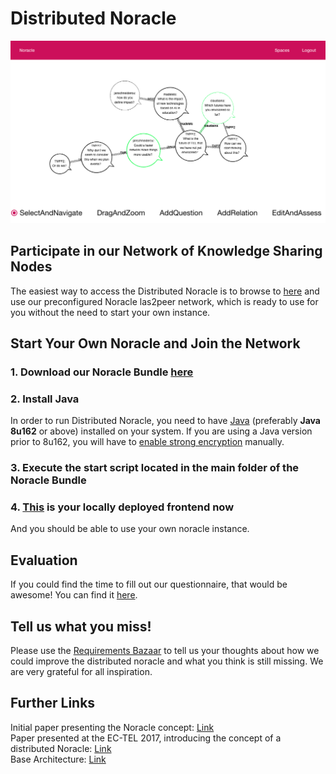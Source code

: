 # Distributed Noracle
![Distributed Noracle Screenshot](https://github.com/Distributed-Noracle/Distributed-Noracle.github.io/raw/master/distributedNoracleScreenshot.png)


## Participate in our Network of Knowledge Sharing Nodes
The easiest way to access the Distributed Noracle is to browse to [here](http://dbis.rwth-aachen.de/noracle/) and use our preconfigured Noracle las2peer network, which is ready to use for you without the need to start your own instance.

## Start Your Own Noracle and Join the Network

### 1. Download our Noracle Bundle [here](https://github.com/Distributed-Noracle/Distributed-Noracle.github.io/raw/master/noracle%20peer.zip)

### 2. Install Java
In order to run Distributed Noracle, you need to have [Java](http://www.oracle.com/technetwork/java/javase/downloads/jre8-downloads-2133155.html) (preferably **Java 8u162** or above) installed on your system.
If you are using a Java version prior to 8u162, you will have to [enable strong encryption](https://github.com/rwth-acis/las2peer#java-cryptography-extension-jce-installation) manually.

### 3. Execute the start script located in the main folder of the Noracle Bundle

### 4. [This](http://localhost:9082/fileservice/v2.2.5/files/noracle/index.html) is your locally deployed frontend now
And you should be able to use your own noracle instance.

## Evaluation
If you could find the time to fill out our questionnaire, that would be awesome!
You can find it [here](https://goo.gl/forms/jCg3XDfo0v8cmflf1).

## Tell us what you miss!
Please use the [Requirements Bazaar](https://requirements-bazaar.org/projects/365) to tell us your thoughts about how we could improve the distributed noracle and what you think is still missing. We are very grateful for all inspiration.

## Further Links
Initial paper presenting the Noracle concept:  [Link](https://www.researchgate.net/publication/313012179_Are_you_thinking_what_I%27m_thinking_Representing_Metacognition_with_Question-based_Dialogue)  
Paper presented at the EC-TEL 2017, introducing the concept of a distributed Noracle: [Link](https://www.researchgate.net/publication/318778747_Transferring_a_Question-Based_Dialog_Framework_to_a_Distributed_Architecture)  
Base Architecture: [Link](https://las2peer.org)  
